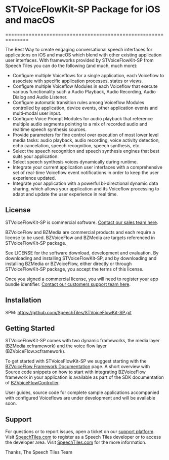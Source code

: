 # STVoiceFlowKit-SP Package for iOS and macOS
 ==============================================================

The Best Way to create engaging conversational speech interfaces for applications on iOS and macOS which blend with other existing application user interfaces. With frameworks provided by STVoiceFlowKit-SP from Speech Tiles you can do the following (and much, much more):

* Configure multiple Voiceflows for a single application, each Voiceflow to associate with specific application processes, states or views.
* Configure multiple Voiceflow Modules in each Voiceflow that execute various functionality such a Audio Playback, Audio Recording, Audio Dialog and Audio Listener.
* Configure automatic transition rules among Voiceflow Modules controlled by application, device events, other application events and multi-modal user input.
* Configure Voice Prompt Modules for audio playback that reference multiple audio segments pointing to a mix of recorded audio and realtime speech synthesis sources.
* Provide parameters for fine control over execution of most lower level media tasks: audio playback, audio recording, voice activity detection, echo cancelation, speech recognition, speech synthesis, etc.
* Select the speech recognition and speech synthesis engines that best suits your application.
* Select speech synthesis voices dynamically during runtime.
* Integrate your current application user interfaces with a comprehensive set of real-time Voiceflow event notifications in order to keep the user experience updated.
* Integrate your application with a powerful bi-directional dynamic data sharing, which allows your application and its Voiceflow processing to adapt and update the user experience in real time.

## License

STVoiceFlowKit-SP is commercial software. [Contact our sales team here](https://speechtiles.com/contact-us.php).

BZVoiceFlow and BZMedia are commercial products and each require a license to be used. BZVoiceFlow and BZMedia are targets referenced in STVoiceFlowKit-SP package.

See LICENSE for the software download, development and evaluation. By downloading and installing STVoiceFlowKit-SP, and by downloading and installing BZMedia or BZVoiceFlow, either directly or through STVoiceFlowKit-SP package, you accept the terms of this license.

Once you signed a commercial license, you will need to register your app bundle identifier. [Contact our customers support team here](https://speechtiles.com/developer/support.php). 

## Installation

SPM: https://github.com/SpeechTiles/STVoiceFlowKit-SP.git

## Getting Started

STVoiceFlowKit-SP comes with two dynamic frameworks, the media layer (BZMedia.xcframework) and the voice flow layer (BZVoiceFlow.xcframework).

To get started with STVoiceFlowKit-SP we suggest starting with the [BZVoiceFlow Framework Documentation](https://speechtiles.com/developerdoc/BZVoiceFlowDoc/macOS-iOS/api/html/index.php) page. A short overview with Source code snippets on how to start with integrating BZVoiceFlow framework in your application is available as part of the SDK documentation of [BZVoiceFlowController](https://speechtiles.com/developerdoc/BZVoiceFlowDoc/macOS-iOS/api/html/Classes/BZVoiceFlowController.php).

User guides, source code for complete sample applications accompanied with configured Voiceflows are under development and will be available soon.

## Support

For questions or to report issues, open a ticket on our [support platform](https://speechtiles.com/developer/support.php). Visit [SpeechTiles.com](https://www.speechTiles.com/developer) to register as a Speech Tiles developer or to access the developer area. Visit [SpeechTiles.com](https://www.speechTiles.com) for the more information.

Thanks,
The Speech Tiles Team
